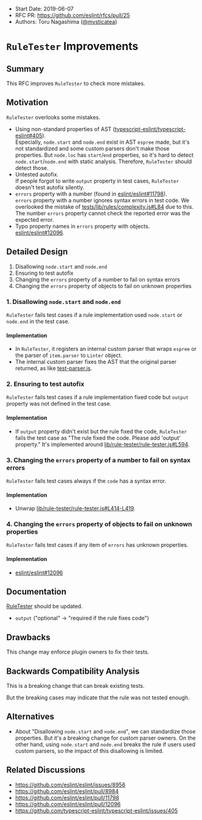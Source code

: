 - Start Date: 2019-06-07
- RFC PR: https://github.com/eslint/rfcs/pull/25
- Authors: Toru Nagashima ([@mysticatea](https://github.com/mysticatea))

# `RuleTester` Improvements

## Summary

This RFC improves `RuleTester` to check more mistakes.

## Motivation

`RuleTester` overlooks some mistakes.

- Using non-standard properties of AST ([typescript-eslint/typescript-eslint#405](https://github.com/typescript-eslint/typescript-eslint/issues/405)).<br>
  Especially, `node.start` and `node.end` exist in AST `espree` made, but it's not standardized and some custom parsers don't make those properties. But `node.loc` has `start`/`end` properties, so it's hard to detect `node.start`/`node.end` with static analysis. Therefore, `RuleTester` should detect those.
- Untested autofix.<br>
  If people forgot to write `output` property in test cases, `RuleTester` doesn't test autofix silently.
- `errors` property with a number (found in [eslint/eslint#11798](https://github.com/eslint/eslint/pull/11798)).<br>
  `errors` property with a number ignores syntax errors in test code. We overlooked the mistake of [tests/lib/rules/complexity.js#L84](https://github.com/eslint/eslint/blob/cb1922bdc07e58de0e55c13fd992dd8faf3292a4/tests/lib/rules/complexity.js#L84) due to this. The number `errors` property cannot check the reported error was the expected error.
- Typo property names in `errors` property with objects.<br>
  [eslint/eslint#12096](https://github.com/eslint/eslint/pull/12096).

## Detailed Design

1. Disallowing `node.start` and `node.end`
1. Ensuring to test autofix
1. Changing the `errors` property of a number to fail on syntax errors
1. Changing the `errors` property of objects to fail on unknown properties

### 1. Disallowing `node.start` and `node.end`

`RuleTester` fails test cases if a rule implementation used `node.start` or `node.end` in the test case.

#### Implementation

- In `RuleTester`, it registers an internal custom parser that wraps `espree` or the parser of `item.parser` to `Linter` object.
- The internal custom parser fixes the AST that the original parser returned, as like [test-parser.js](https://github.com/eslint/eslint/blob/21f3131aa1636afa8e5c01053e0e870f968425b1/tools/internal-testers/test-parser.js).

### 2. Ensuring to test autofix

`RuleTester` fails test cases if a rule implementation fixed code but `output` property was not defined in the test case.

#### Implementation

- If `output` property didn't exist but the rule fixed the code, `RuleTester` fails the test case as "The rule fixed the code. Please add 'output' property." It's implemented around [lib/rule-tester/rule-tester.js#L594](https://github.com/eslint/eslint/blob/21f3131aa1636afa8e5c01053e0e870f968425b1/lib/rule-tester/rule-tester.js#L594).

### 3. Changing the `errors` property of a number to fail on syntax errors

`RuleTester` fails test cases always if the `code` has a syntax error.

#### Implementation

- Unwrap [lib/rule-tester/rule-tester.js#L414-L419](https://github.com/eslint/eslint/blob/02d7542cfd0c2e95c2222b1e9e38228f4c19df19/lib/rule-tester/rule-tester.js#L414-L419).

### 4. Changing the `errors` property of objects to fail on unknown properties

`RuleTester` fails test cases if any item of `errors` has unknown properties.

#### Implementation

- [eslint/eslint#12096](https://github.com/eslint/eslint/pull/12096)

## Documentation

[RuleTester](https://eslint.org/docs/developer-guide/nodejs-api#ruletester) should be updated.

- `output` ("optional" → "required if the rule fixes code")

## Drawbacks

This change may enforce plugin owners to fix their tests.

## Backwards Compatibility Analysis

This is a breaking change that can break existing tests.

But the breaking cases may indicate that the rule was not tested enough.

## Alternatives

- About "Disallowing `node.start` and `node.end`", we can standardize those properties. But it's a breaking change for custom parser owners. On the other hand, using `node.start` and `node.end` breaks the rule if users used custom parsers, so the impact of this disallowing is limited.

## Related Discussions

- https://github.com/eslint/eslint/issues/8956
- https://github.com/eslint/eslint/pull/8984
- https://github.com/eslint/eslint/pull/11798
- https://github.com/eslint/eslint/pull/12096
- https://github.com/typescript-eslint/typescript-eslint/issues/405

